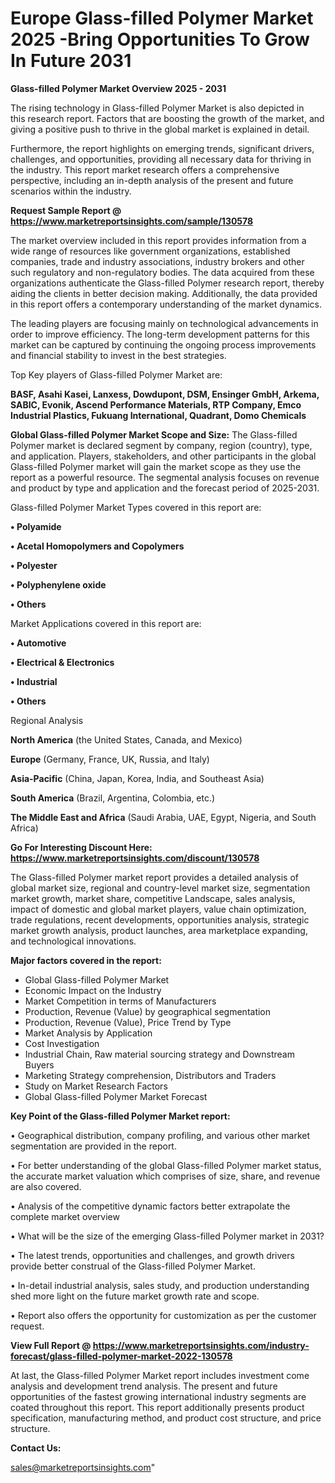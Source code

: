 # Europe Glass-filled Polymer Market 2025 -Bring Opportunities To Grow In Future 2031

<Strong> Glass-filled Polymer Market Overview 2025 - 2031</strong>

The rising technology in Glass-filled Polymer Market is also depicted in this research report. Factors that are boosting the growth of the market, and giving a positive push to thrive in the global market is explained in detail.

Furthermore, the report highlights on emerging trends, significant drivers, challenges, and opportunities, providing all necessary data for thriving in the industry. This report market research offers a comprehensive perspective, including an in-depth analysis of the present and future scenarios within the industry.

<strong>Request Sample Report @ <a href=https://www.marketreportsinsights.com/sample/130578>https://www.marketreportsinsights.com/sample/130578</a></strong>

The market overview included in this report provides information from a wide range of resources like government organizations, established companies, trade and industry associations, industry brokers and other such regulatory and non-regulatory bodies. The data acquired from these organizations authenticate the Glass-filled Polymer research report, thereby aiding the clients in better decision making. Additionally, the data provided in this report offers a contemporary understanding of the market dynamics.

The leading players are focusing mainly on technological advancements in order to improve efficiency. The long-term development patterns for this market can be captured by continuing the ongoing process improvements and financial stability to invest in the best strategies.

Top Key players of Glass-filled Polymer Market are:

<strong>BASF, Asahi Kasei, Lanxess, Dowdupont, DSM, Ensinger GmbH, Arkema, SABIC, Evonik, Ascend Performance Materials, RTP Company, Emco Industrial Plastics, Fukuang International, Quadrant, Domo Chemicals</strong>

<strong><b>Global Glass-filled Polymer Market Scope and Size:</b></strong>
The Glass-filled Polymer market is declared segment by company, region (country), type, and application. Players, stakeholders, and other participants in the global Glass-filled Polymer market will gain the market scope as they use the report as a powerful resource. The segmental analysis focuses on revenue and product by type and application and the forecast period of 2025-2031.

Glass-filled Polymer Market Types covered in this report are:

<strong>• Polyamide

• Acetal Homopolymers and Copolymers

• Polyester

• Polyphenylene oxide

• Others</strong>

Market Applications covered in this report are:

<strong>• Automotive

• Electrical & Electronics

• Industrial

• Others</strong> 

Regional Analysis

<strong>North America</strong> (the United States, Canada, and Mexico)

<strong>Europe</strong> (Germany, France, UK, Russia, and Italy)

<strong>Asia-Pacific</strong> (China, Japan, Korea, India, and Southeast Asia)

<strong>South America</strong> (Brazil, Argentina, Colombia, etc.)

<strong>The Middle East and Africa</strong> (Saudi Arabia, UAE, Egypt, Nigeria, and South Africa)

<strong>Go For Interesting Discount Here: <a href=https://www.marketreportsinsights.com/discount/130578>https://www.marketreportsinsights.com/discount/130578</a></strong>

The Glass-filled Polymer market report provides a detailed analysis of global market size, regional and country-level market size, segmentation market growth, market share, competitive Landscape, sales analysis, impact of domestic and global market players, value chain optimization, trade regulations, recent developments, opportunities analysis, strategic market growth analysis, product launches, area marketplace expanding, and technological innovations.

<strong><b>Major factors covered in the report:</b></strong>
<ul>
  <li>Global Glass-filled Polymer Market </li>
  <li>Economic Impact on the Industry</li>
  <li>Market Competition in terms of Manufacturers</li>
  <li>Production, Revenue (Value) by geographical segmentation</li>
  <li>Production, Revenue (Value), Price Trend by Type</li>
  <li>Market Analysis by Application</li>
  <li>Cost Investigation</li>
  <li>Industrial Chain, Raw material sourcing strategy and Downstream Buyers</li>
  <li>Marketing Strategy comprehension, Distributors and Traders</li>
  <li>Study on Market Research Factors</li>
  <li>Global Glass-filled Polymer Market Forecast</li>
</ul>

<strong><b>Key Point of the Glass-filled Polymer Market report:</b></strong>

• Geographical distribution, company profiling, and various other market segmentation are provided in the report.

• For better understanding of the global Glass-filled Polymer market status, the accurate market valuation which comprises of size, share, and revenue are also covered.

• Analysis of the competitive dynamic factors better extrapolate the complete market overview

• What will be the size of the emerging Glass-filled Polymer market in 2031?

• The latest trends, opportunities and challenges, and growth drivers provide better construal of the Glass-filled Polymer Market.

• In-detail industrial analysis, sales study, and production understanding shed more light on the future market growth rate and scope.

• Report also offers the opportunity for customization as per the customer request.

<strong><b>View Full Report @ <a href=https://www.marketreportsinsights.com/industry-forecast/glass-filled-polymer-market-2022-130578>https://www.marketreportsinsights.com/industry-forecast/glass-filled-polymer-market-2022-130578</a></b></strong>


At last, the Glass-filled Polymer Market report includes investment come analysis and development trend analysis. The present and future opportunities of the fastest growing international industry segments are coated throughout this report. This report additionally presents product specification, manufacturing method, and product cost structure, and price structure.

<strong>Contact Us:</strong>

sales@marketreportsinsights.com"
